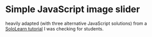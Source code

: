 # Simple JavaScript image slider

heavily adapted (with three alternative JavaScript solutions) from a [SoloLearn tutorial](https://www.sololearn.com/Play/JavaScript) I was checking for students.
